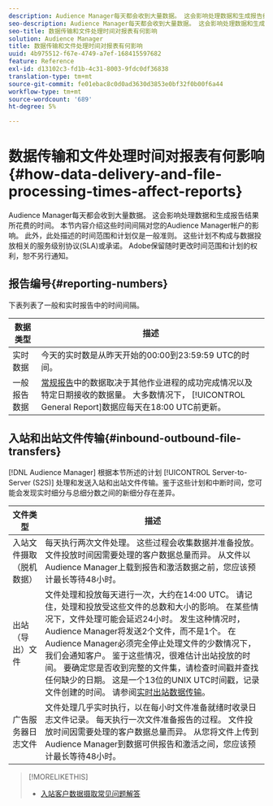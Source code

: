 ```yaml
---
description: Audience Manager每天都会收到大量数据。 这会影响处理数据和生成报告结果所花费的时间。 本节内容介绍这些时间间隔对您的Audience Manager帐户的影响。 此外，此处描述的时间范围和计划仅是一般准则。 这些计划不构成与数据投放相关的服务级别协议(SLA)或承诺。 Adobe保留随时更改时间范围和计划的权利，恕不另行通知。
seo-description: Audience Manager每天都会收到大量数据。 这会影响处理数据和生成报告结果所花费的时间。 本节内容介绍这些时间间隔对您的Audience Manager帐户的影响。 此外，此处描述的时间范围和计划仅是一般准则。 这些计划不构成与数据投放相关的服务级别协议(SLA)或承诺。 Adobe保留随时更改时间范围和计划的权利，恕不另行通知。
seo-title: 数据传输和文件处理时间对报表有何影响
solution: Audience Manager
title: 数据传输和文件处理时间对报表有何影响
uuid: 4b975512-f67e-4749-a7ef-168415597682
feature: Reference
exl-id: d13102c3-fd1b-4c31-8003-9fdc0df36838
translation-type: tm+mt
source-git-commit: fe01ebac8c0d0ad3630d3853e0bf32f0b00f6a44
workflow-type: tm+mt
source-wordcount: '689'
ht-degree: 5%

---
```


# 数据传输和文件处理时间对报表有何影响{#how-data-delivery-and-file-processing-times-affect-reports}

Audience Manager每天都会收到大量数据。 这会影响处理数据和生成报告结果所花费的时间。 本节内容介绍这些时间间隔对您的Audience Manager帐户的影响。 此外，此处描述的时间范围和计划仅是一般准则。 这些计划不构成与数据投放相关的服务级别协议(SLA)或承诺。 Adobe保留随时更改时间范围和计划的权利，恕不另行通知。

## 报告编号{#reporting-numbers}

<!-- 

c_reporting_file_transfer_timeframe.xml

 -->

下表列表了一般和实时报告中的时间间隔。


| 数据类型 | 描述 |
|---|---|
| 实时数据 | 今天的实时数是从昨天开始的00:00到23:59:59 UTC的时间。 |
| 一般报告数据 | [常规报告](../reporting/general-reports.md#general-reports-overview)中的数据取决于其他作业进程的成功完成情况以及特定日期接收的数据量。 大多数情况下， [!UICONTROL General Report]数据应每天在18:00 UTC前更新。 |

## 入站和出站文件传输{#inbound-outbound-file-transfers}

[!DNL Audience Manager] 根据本节所述的计划 [!UICONTROL Server-to-Server (S2S)] 处理和发送入站和出站文件传输。鉴于这些计划和中断时间，您可能会发现实时细分与总细分数之间的新细分存在差异。

| 文件类型 | 描述 |
|---|---|
| 入站文件摄取（脱机数据） | 每天执行两次文件处理。 这些过程会收集数据并准备投放。 文件投放时间因需要处理的客户数据总量而异。 从文件以Audience Manager上载到报告和激活数据之前，您应该预计最长等待48小时。 |
| 出站（导出）文件 | 文件处理和投放每天进行一次，大约在14:00 UTC。 请记住，处理和投放受这些文件的总数和大小的影响。 在某些情况下，文件处理可能会延迟24小时。 发生这种情况时，Audience Manager将发送2个文件，而不是1个。 在Audience Manager必须完全停止处理文件的少数情况下，我们会通知客户。 鉴于这些情况，很难估计出站投放的时间。 要确定您是否收到完整的文件集，请检查时间戳并查找任何缺少的日期。 这是一个13位的UNIX UTC时间戳，记录文件创建的时间。 请参阅[实时出站数据传输](../integration/receiving-audience-data/real-time-outbound-transfers/real-time-outbound-transfers.md)。 |
| 广告服务器日志文件 | 文件处理几乎实时执行，以在每小时文件准备就绪时收录日志文件记录。 每天执行一次文件准备报告的过程。 文件投放时间因需要处理的客户数据总量而异。 从您将文件上传到Audience Manager到数据可供报告和激活之间，您应该预计最长等待48小时。 |

>[!MORELIKETHIS]
>
>* [入站客户数据摄取常见问题解答](../faq/faq-inbound-data-ingestion.md)

